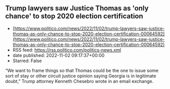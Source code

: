 ## Trump lawyers saw Justice Thomas as 'only chance' to stop 2020 election certification
 - [https://www.politico.com/news/2022/11/02/trump-lawyers-saw-justice-thomas-as-only-chance-to-stop-2020-election-certification-00064592](https://www.politico.com/news/2022/11/02/trump-lawyers-saw-justice-thomas-as-only-chance-to-stop-2020-election-certification-00064592)
 - RSS feed: https://rss.politico.com/politics-news.xml
 - date published: 2022-11-02 09:17:37+00:00
 - Starred: False

“We want to frame things so that Thomas could be the one to issue some sort of stay or other circuit justice opinion saying Georgia is in legitimate doubt,” Trump attorney Kenneth Chesebro wrote in an email exchange.
